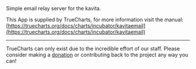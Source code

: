 Simple email relay server for the kavita.

This App is supplied by TrueCharts, for more information visit the manual: [https://truecharts.org/docs/charts/incubator/kavitaemail](https://truecharts.org/docs/charts/incubator/kavitaemail)

---

TrueCharts can only exist due to the incredible effort of our staff.
Please consider making a [donation](https://truecharts.org/docs/about/sponsor) or contributing back to the project any way you can!
